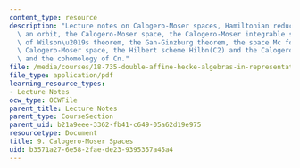 ```yaml
---
content_type: resource
description: "Lecture notes on Calogero-Moser spaces, Hamiltonian reduction along\
  \ an orbit, the Calogero-Moser space, the Calogero-Moser integrable system, proof\
  \ of Wilson\u2019s theorem, the Gan-Ginzburg theorem, the space Mc for Sn and the\
  \ Calogero-Moser space, the Hilbert scheme Hilbn(C2) and the Calogero-Moser space,\
  \ and the cohomology of Cn."
file: /media/courses/18-735-double-affine-hecke-algebras-in-representation-theory-combinatorics-geometry-and-mathematical-physics-fall-2009/b3571a276e582faede239395357a45a4_MIT18_735F09_ch09.pdf
file_type: application/pdf
learning_resource_types:
- Lecture Notes
ocw_type: OCWFile
parent_title: Lecture Notes
parent_type: CourseSection
parent_uid: b21a9eee-3362-fb41-c649-05a62d19e975
resourcetype: Document
title: 9. Calogero-Moser Spaces
uid: b3571a27-6e58-2fae-de23-9395357a45a4
---
```


